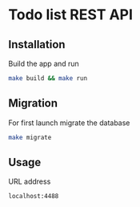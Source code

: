 # Todo list REST API

## Installation

Build the app and run

```bash
make build && make run
```

## Migration

For first launch migrate the database

```bash
make migrate
```

## Usage

URL address

```bash
localhost:4488
```
